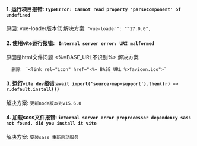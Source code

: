 #### 1. 运行项目报错:  `TypeError: Cannot read property 'parseComponent' of undefined`

原因: vue-loader版本低
解决方案: `"vue-loader": "^17.0.0",`


#### 2. 使用vite运行报错: ` Internal server error: URI malformed`
原因是html文件问题 <%=BASE_URL不识别%>
解决方案
```
  删除  `<link rel="icon" href="<%= BASE_URL %>favicon.ico">`
```


#### 3. 运行`vite dev`报错:`await import('source-map-support').then((r) => r.default.install())`
解决方案: `更新node版本到v15.6.0`


#### 4. 加载scss文件报错: `internal server error preprocessor dependency sass not found. did you install it vite`
解决方案: `安装sass 重新启动服务`

